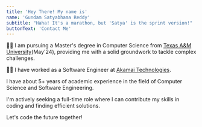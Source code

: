 ```yaml
---
title: 'Hey There! My name is'
name: 'Gundam Satyabhama Reddy'
subtitle: "Haha! It's a marathon, but 'Satya' is the sprint version!"
buttonText: 'Contact Me'
---
```

👩‍🎓 I am pursuing a Master's degree in Computer Science from [Texas A&M University](https://www.tamu.edu/)(May'24), providing me with a solid groundwork to tackle complex challenges.

👩‍💻 I have worked as a Software Engineer at [Akamai Technologies](https://www.akamai.com/).

I have about 5+ years of academic experience in the field of Computer Science and Software Engineering.

I'm actively seeking a full-time role where I can contribute my skills in coding and finding efficient solutions.

Let's code the future together!
